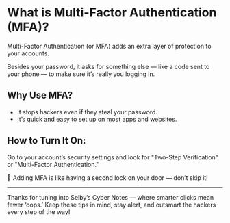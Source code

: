 # What is Multi-Factor Authentication (MFA)?

Multi-Factor Authentication (or MFA) adds an extra layer of protection to your accounts.

Besides your password, it asks for something else — like a code sent to your phone — to make sure it’s really you logging in.

## Why Use MFA?
- It stops hackers even if they steal your password.
- It’s quick and easy to set up on most apps and websites.

## How to Turn It On:
Go to your account’s security settings and look for "Two-Step Verification" or "Multi-Factor Authentication."

📱 Adding MFA is like having a second lock on your door — don’t skip it!

---

Thanks for tuning into Selby’s Cyber Notes — where smarter clicks mean fewer ‘oops.’ Keep these tips in mind, stay alert, and outsmart the hackers every step of the way!
